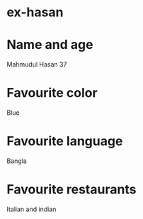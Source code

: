 # ex-hasan

# Name and age

Mahmudul Hasan    37

# Favourite color

Blue

# Favourite language

Bangla

# Favourite restaurants

Italian and indian 